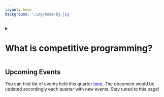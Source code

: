```yaml
---
layout: home
background: '/img/home-bg.jpg'
---
```

<details>
<summary> <h1> What is competitive programming? </h1></summary>
Competitive programming is a mind sport usually held over the Internet or a local network, involving participants trying to write computer programs capable of solving a set of logical or mathematical problems. Judging is based mostly upon number of problems solved and time spent for writing successful solutions, but may also include other factors (quality of output produced, execution time, program size, etc.)

Competitive programming is recognized and supported by several multinational software and Internet companies, such as Google and Facebook. There are several organizations who host programming competitions on a regular basis.
</details>

## Upcoming Events

You can find list of events held this quarter [<span style = "color:blue">here</span>](/competitive-programming/_posts/2020-05-19-Spring-20-Schedule.md). The document would be updated accordingly each quarter with new events. Stay tuned to this page!
